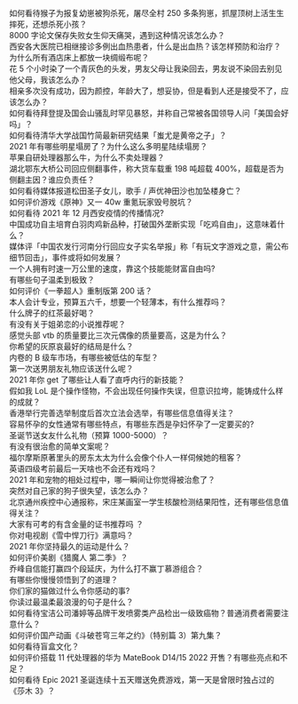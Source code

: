 如何看待猴子为报复幼崽被狗杀死，屠尽全村 250 多条狗崽，抓屋顶树上活生生摔死，还想杀死小孩？  
8000 字论文保存失败女生仰天痛哭，遇到这种情况该怎么办？  
西安各大医院已相继接诊多例出血热患者，什么是出血热？该怎样预防和治疗？  
为什么所有酒店床上都放一块绸缎布呢？  
花 5 个小时染了一个青灰色的头发，男友父母让我染回去，男友说不染回去别见他父母，我该怎么办？  
相亲多次没有成功，因为颜控，年龄大了，想妥协，但是看到人还是接受不了，应该怎么办？  
如何看待拜登提及国会山骚乱时罕见暴怒，并称自己常被各国领导人问「美国会好吗」？  
如何看待清华大学战国竹简最新研究结果「蚩尤是黄帝之子」？  
2021 年有哪些明星塌房了？为什么这么多明星陆续塌房？  
苹果自研处理器那么牛，为什么不卖处理器？  
湖北鄂东大桥公司回应侧翻事件，称大货车载重 198 吨超载 400%，超载是否为侧翻主因？谁应负责任？  
如何看待媒体报道松田圣子女儿，歌手 / 声优神田沙也加坠楼身亡？  
如何评价游戏《原神》又一 40w 重氪玩家毁号脱坑？  
如何看待 2021 年 12 月西安疫情的传播情况?  
中国成功自主培育白羽肉鸡新品种，打破国外垄断实现「吃鸡自由」，这意味着什么？  
媒体评「中国农发行河南分行回应女子实名举报」称「有玩文字游戏之意，需公布细节回击」，事件或将如何发展？  
一个人拥有时速一万公里的速度，靠这个技能能财富自由吗?  
有哪些句子温柔到极致？  
如何评价《一拳超人》重制版第 200 话？  
本人会计专业，预算五六千，想要一个轻薄本，有什么推荐吗？  
什么牌子的红茶最好喝？  
有没有关于姐弟恋的小说推荐呢？  
感觉头部 vtb 的质量要比三次元偶像的质量要高，这是为什么？  
你希望的灰原哀最好的结局是什么？  
内卷的 B 级车市场，有哪些被低估的车型？  
第一次送男朋友礼物应该送什么呢？  
2021 年你 get 了哪些让人看了直呼内行的新技能？  
假如我 LoL 是个操作怪物，不会出现任何操作失误，但意识拉垮，能铸成什么样的成就？  
香港举行完善选举制度后首次立法会选举，有哪些信息值得关注？  
容易怀孕的女性通常有哪些特点，有哪些东西是孕妇怀孕了一定要买的?  
圣诞节送女友什么礼物（预算 1000-5000）？  
有没有很治愈的简单文案呢？  
福尔摩斯原著里头的房东太太为什么会像个仆人一样伺候她的租客？  
英语四级考前最后一天啥也不会还有戏吗？  
2021 年和宠物的相处过程中，哪一瞬间让你觉得被治愈了？  
突然对自己家的狗子很失望，该怎么办？  
北京通州疾控中心通报称，宋庄某画室一学生核酸检测结果阳性，还有哪些信息值得关注？  
大家有可考的有含金量的证书推荐吗 ？  
你对电视剧《雪中悍刀行》满意吗？  
2021 年你坚持最久的运动是什么？  
如何评价美剧《猎魔人 第二季》？  
乔峰自信能打赢四个段延庆，为什么打不赢丁慕游组合？  
有哪些你慢慢领悟到了的道理？  
你们家的猫做过什么令你感动的事?  
你读过最温柔最浪漫的句子是什么？  
如何看待宝洁公司潘婷等品牌干发喷雾类产品检出一级致癌物？普通消费者需要注意什么？  
如何评价国产动画《斗破苍穹三年之约》（特别篇 3）第九集？  
如何看待盲盒文化？  
如何评价搭载 11 代处理器的华为 MateBook D14/15 2022 开售？有哪些亮点和不足？  
如何看待 Epic 2021 圣诞连续十五天赠送免费游戏，第一天是曾限时独占过的《莎木 3》？  
